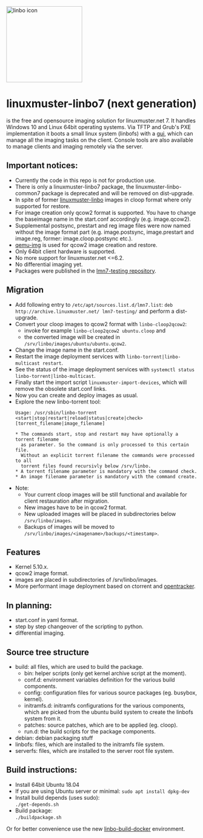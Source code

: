 <img src="https://raw.githubusercontent.com/linuxmuster/linuxmuster-artwork/master/linbo/linbo_logo_small.svg" alt="linbo icon" width="200"/>

# linuxmuster-linbo7 (next generation)
 is the free and opensource imaging solution for linuxmuster.net 7. It handles Windows 10 and Linux 64bit operating systems. Via TFTP and Grub's PXE implementation it boots a small linux system (linbofs) with a [gui](https://github.com/linuxmuster/linuxmuster-linbo-gui7), which can manage all the imaging tasks on the client. Console tools are also available to manage clients and imaging remotely via the server.

## Important notices:
* Currently the code in this repo is not for production use.
* There is only a linuxmuster-linbo7 package, the linuxmuster-linbo-common7 package is deprecated and will be removed on dist-upgrade.
* In spite of former [linuxmuster-linbo](https://github.com/linuxmuster/linuxmuster-linbo) images in cloop format where only supported for restore.
* For image creation only qcow2 format is supported. You have to change the baseimage name in the start.conf accordingly (e.g. image.qcow2).
* Supplemental postsync, prestart and reg image files were now named without the image format part (e.g. image.postsync, image.prestart and image.reg, former: image.cloop.postsync etc.).
* [qemu-img](http://manpages.ubuntu.com/manpages/bionic/man1/qemu-img.1.html) is used for qcow2 image creation and restore.
* Only 64bit client hardware is supported.
* No more support for linuxmuster.net <=6.2.
* No differential imaging yet.
* Packages were published in the [lmn7-testing repository](http://archive.linuxmuster.net/lmn7-testing/).

## Migration
* Add following entry to `/etc/apt/sources.list.d/lmn7.list`:
  `deb http://archive.linuxmuster.net/ lmn7-testing/`
  and perform a dist-upgrade.
* Convert your cloop images to qcow2 format with `linbo-cloop2qcow2`:
  - invoke for example `linbo-cloop2qcow2 ubuntu.cloop` and
  - the converted image will be created in `/srv/linbo/images/ubuntu/ubuntu.qcow2`.
* Change the image name in the start.conf.
* Restart the image deployment services with `linbo-torrent|linbo-multicast restart`.
* See the status of the image deployment services with `systemctl status linbo-torrent|linbo-multicast`.
* Finally start the import script `linuxmuster-import-devices`, which will remove the obsolete start.conf links.
* Now you can create and deploy images as usual.
* Explore the new linbo-torrent tool:  
  ```
  Usage: /usr/sbin/linbo-torrent <start|stop|restart|reload|status|create|check> [torrent_filename|image_filename]

  * The commands start, stop and restart may have optionally a torrent filename
    as parameter. So the command is only processed to this certain file.
    Without an explicit torrent filename the commands were processed to all
    torrent files found recursivly below /srv/linbo.
  * A torrent filename parameter is mandatory with the command check.
  * An image filename parameter is mandatory with the command create.
  ```  
* Note:
  - Your current cloop images will be still functional and available for client restauration after migration.
  - New images have to be in qcow2 format.
  - New uploaded images will be placed in subdirectories below `/srv/linbo/images`.
  - Backups of images will be moved to `/srv/linbo/images/<imagename>/backups/<timestamp>`.

## Features
* Kernel 5.10.x.
* qcow2 image format.
* images are placed in subdirectories of /srv/linbo/images.
* More performant image deployment based on ctorrent and [opentracker](https://erdgeist.org/arts/software/opentracker/).

## In planning:
* start.conf in yaml format.
* step by step changeover of the scripting to python.
* differential imaging.

## Source tree structure
* build: all files, which are used to build the package.
  - bin: helper scripts (only get kernel archive script at the moment).
  - conf.d: environment variables definition for the various build components.
  - config: configuration files for various source packages (eg. busybox, kernel).
  - initramfs.d: initramfs configurations for the various components, which are picked from the ubuntu build system to create the linbofs system from it.
  - patches: source patches, which are to be applied (eg. cloop).
  - run.d: the build scripts for the package components.
* debian: debian packaging stuff
* linbofs: files, which are installed to the initramfs file system.
* serverfs: files, which are installed to the server root file system.

## Build instructions:
* Install 64bit Ubuntu 18.04
* If you are using Ubuntu server or minimal:
  `sudo apt install dpkg-dev`
* Install build depends (uses sudo):  
  `./get-depends.sh`
* Build package:  
  `./buildpackage.sh`  

Or for better convenience use the new [linbo-build-docker](https://github.com/linuxmuster/linbo-build-docker) environment.
